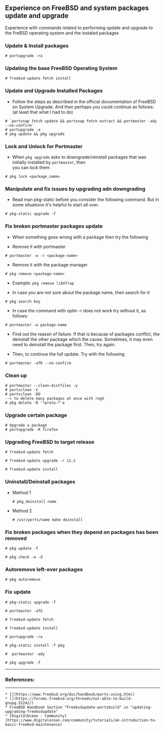 ## Experience on FreeBSD and system packages update and upgrade
Experience with commands related to performing update and upgrade to the FreBSD operating system and the instaled packages

### Update & Install packages

  ```
  # portupgrade -ra

  ```

### Updating the base FreeBSD Operating System

  ```
  # freebsd-update fetch install
  ```

### Update and Upgrade Installed Packages

  * Follow the steps as described in the official documentation of FreeBSD on System Upgrade.
    And then perhaps you could continue as follows: (at least that what I had to do)

  ```
  # `portsnap fetch update && portsnap fetch extract && portmaster -ady --no-confirm`
  # portupgrade -a
  # pkg update && pkg upgrade
  ```

### Lock and Unlock for Portmaster

  * When `pkg upgrade` asks to downgrade/reinstall packages that was initially installed by `portmaster`, then\
    you can lock them


  ```
  # pkg lock <package_name>
  ```

### Manipulate and fix issues by upgrading adn downgrading

  * Read man pkg-static before you consider the following command.
    But in some situations it's helpful to start all over.

  ```
  # pkg-static upgrade -f
  ```

### Fix broken portmaster packages update

  * When something goes wrong with a package then try the following

  * Remove it with portmaster

  ```
  # portmaster -w -r <package-name>
  ```

  * Remove it with the package manager

  ```
  # pkg remove <package-name>
  ```

  * Example: `pkg remove libXTrap`

  * In case you are not sure about the package name, then search for it


  ```
  # pkg search key
  ```

  * In case the command with optin -r does not work try without it, as follows:

  ```
  # portmaster -w package-name
  ```

  * Find out the reason of failure. If that is because of packages conflict, the deinstall the other package which the cause.
    Sometimes, it may even need to deinstall the package first. Then, try again.

  * Then, to continue the full update. Try with the following

  ```
  # portmaster -afR --no-confirm
  ```

### Clean up


  ```
  # portmaster --clean-distfiles -y
  # portsclean -C
  # portsclean -DD
  --> to delete many packages at once with regX
  # pkg delete -R '*proto-*'a

  ```

### Upgrade certain package


  ```
  # Upgrade a package
  # portupgrade -R firefox
  ```


### Upgrading FreeBSD to target release

  ```
  # freebsd-update fetch
  ```

  ```
  # freebsd-update upgrade -r 11.2

  # freebsd-update install
  ```

### Uninstall/Deinstall packages

  * Method 1


    ```
    # pkg_deinstall name

    ```

  * Method 2


    ```
    # /usr/ports/name make deinstall
    ```


### Fix broken packages when they depend on packages has been removed

  ```
  # pkg update -f

  # pkg check -a -d
  ```

### Autoremove left-over packages


  ```
  # pkg autoremove
  ```

### Fix update


  ```
  # pkg-static upgrade -f
  ```

  ```
  # portmaster -afG
  ```

  ```
  # freebsd-update fetch
  ```

  ```
  # freebsd-update install
  ```

  ```
  # portupgrade -ra
  ```

  ```
  # pkg-static install -f pkg
  ```

  ```
  #  portmaster -ady
  ```

  ```
  # pkg upgrade -f
  ```

---
### References:
---
    * [](https://www.freebsd.org/doc/handbook/ports-using.html)
    * [](https://forums.freebsd.org/threads/not-able-to-build-gnupg.52242/)
    * FreeBSD Handbook Section "Freebsdupdate-portsbuild" in "updating-upgrading-freebsdupdate"
    * [DigitalOcean - Community](https://www.digitalocean.com/community/tutorials/an-introduction-to-basic-freebsd-maintenance)
